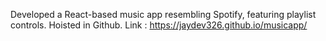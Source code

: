 Developed a React-based music app resembling Spotify, featuring playlist controls.
 Hoisted in Github. Link : https://jaydev326.github.io/musicapp/
 
